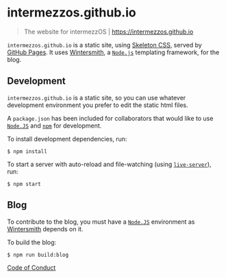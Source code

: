 # intermezzos.github.io
> The website for intermezzOS | https://intermezzos.github.io

`intermezzos.github.io` is a static site, using [Skeleton CSS],
served by [GitHub Pages]. It uses [Wintersmith], a [`Node.js`] templating
framework, for the blog.

## Development

`intermezzos.github.io` is a static site, so you can use whatever
development environment you prefer to edit the static html files.

A `package.json` has been included for collaborators that would like
to use [`Node.JS`] and [`npm`] for development.

To install development dependencies, run:

```
$ npm install
```

To start a server with auto-reload and file-watching (using [`live-server`]), run:

```
$ npm start
```

## Blog

To contribute to the blog, you must have a [`Node.JS`] environment as
[Wintersmith] depends on it.

To build the blog:
```
$ npm run build:blog
```

[Code of Conduct]


[Hexo]: https://hexo.io/
[Skeleton CSS]: http://getskeleton.com/
[GitHub Pages]: https://pages.github.com/
[`Node.js`]: https://nodejs.org/en/
[`npm`]: https://www.npmjs.com/
[`live-server`]: https://github.com/tapio/live-server
[Code of Conduct]: http://intermezzos.github.io/code-of-conduct.html
[Wintersmith]: http://wintersmith.io/
